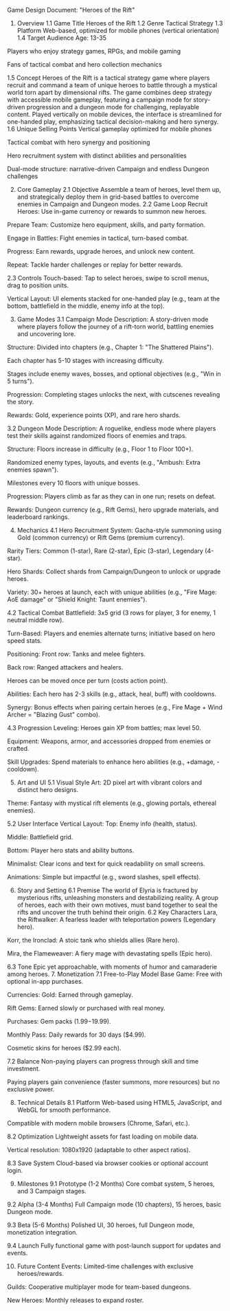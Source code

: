 Game Design Document: "Heroes of the Rift"
1. Overview
1.1 Game Title
Heroes of the Rift
1.2 Genre
Tactical Strategy
1.3 Platform
Web-based, optimized for mobile phones (vertical orientation)
1.4 Target Audience
Age: 13-35

Players who enjoy strategy games, RPGs, and mobile gaming

Fans of tactical combat and hero collection mechanics

1.5 Concept
Heroes of the Rift is a tactical strategy game where players recruit and command a team of unique heroes to battle through a mystical world torn apart by dimensional rifts. The game combines deep strategy with accessible mobile gameplay, featuring a campaign mode for story-driven progression and a dungeon mode for challenging, replayable content. Played vertically on mobile devices, the interface is streamlined for one-handed play, emphasizing tactical decision-making and hero synergy.
1.6 Unique Selling Points
Vertical gameplay optimized for mobile phones

Tactical combat with hero synergy and positioning

Hero recruitment system with distinct abilities and personalities

Dual-mode structure: narrative-driven Campaign and endless Dungeon challenges

2. Core Gameplay
2.1 Objective
Assemble a team of heroes, level them up, and strategically deploy them in grid-based battles to overcome enemies in Campaign and Dungeon modes.
2.2 Game Loop
Recruit Heroes: Use in-game currency or rewards to summon new heroes.

Prepare Team: Customize hero equipment, skills, and party formation.

Engage in Battles: Fight enemies in tactical, turn-based combat.

Progress: Earn rewards, upgrade heroes, and unlock new content.

Repeat: Tackle harder challenges or replay for better rewards.

2.3 Controls
Touch-based: Tap to select heroes, swipe to scroll menus, drag to position units.

Vertical Layout: UI elements stacked for one-handed play (e.g., team at the bottom, battlefield in the middle, enemy info at the top).

3. Game Modes
3.1 Campaign Mode
Description: A story-driven mode where players follow the journey of a rift-torn world, battling enemies and uncovering lore.

Structure: 
Divided into chapters (e.g., Chapter 1: "The Shattered Plains").

Each chapter has 5-10 stages with increasing difficulty.

Stages include enemy waves, bosses, and optional objectives (e.g., "Win in 5 turns").

Progression: Completing stages unlocks the next, with cutscenes revealing the story.

Rewards: Gold, experience points (XP), and rare hero shards.

3.2 Dungeon Mode
Description: A roguelike, endless mode where players test their skills against randomized floors of enemies and traps.

Structure: 
Floors increase in difficulty (e.g., Floor 1 to Floor 100+).

Randomized enemy types, layouts, and events (e.g., "Ambush: Extra enemies spawn").

Milestones every 10 floors with unique bosses.

Progression: Players climb as far as they can in one run; resets on defeat.

Rewards: Dungeon currency (e.g., Rift Gems), hero upgrade materials, and leaderboard rankings.

4. Mechanics
4.1 Hero Recruitment
System: Gacha-style summoning using Gold (common currency) or Rift Gems (premium currency).

Rarity Tiers: Common (1-star), Rare (2-star), Epic (3-star), Legendary (4-star).

Hero Shards: Collect shards from Campaign/Dungeon to unlock or upgrade heroes.

Variety: 30+ heroes at launch, each with unique abilities (e.g., "Fire Mage: AoE damage" or "Shield Knight: Taunt enemies").

4.2 Tactical Combat
Battlefield: 3x5 grid (3 rows for player, 3 for enemy, 1 neutral middle row).

Turn-Based: Players and enemies alternate turns; initiative based on hero speed stats.

Positioning: 
Front row: Tanks and melee fighters.

Back row: Ranged attackers and healers.

Heroes can be moved once per turn (costs action point).

Abilities: Each hero has 2-3 skills (e.g., attack, heal, buff) with cooldowns.

Synergy: Bonus effects when pairing certain heroes (e.g., Fire Mage + Wind Archer = "Blazing Gust" combo).

4.3 Progression
Leveling: Heroes gain XP from battles; max level 50.

Equipment: Weapons, armor, and accessories dropped from enemies or crafted.

Skill Upgrades: Spend materials to enhance hero abilities (e.g., +damage, -cooldown).

5. Art and UI
5.1 Visual Style
Art: 2D pixel art with vibrant colors and distinct hero designs.

Theme: Fantasy with mystical rift elements (e.g., glowing portals, ethereal enemies).

5.2 User Interface
Vertical Layout: 
Top: Enemy info (health, status).

Middle: Battlefield grid.

Bottom: Player hero stats and ability buttons.

Minimalist: Clear icons and text for quick readability on small screens.

Animations: Simple but impactful (e.g., sword slashes, spell effects).

6. Story and Setting
6.1 Premise
The world of Elyria is fractured by mysterious rifts, unleashing monsters and destabilizing reality. A group of heroes, each with their own motives, must band together to seal the rifts and uncover the truth behind their origin.
6.2 Key Characters
Lara, the Riftwalker: A fearless leader with teleportation powers (Legendary hero).

Korr, the Ironclad: A stoic tank who shields allies (Rare hero).

Mira, the Flameweaver: A fiery mage with devastating spells (Epic hero).

6.3 Tone
Epic yet approachable, with moments of humor and camaraderie among heroes.
7. Monetization
7.1 Free-to-Play Model
Base Game: Free with optional in-app purchases.

Currencies: 
Gold: Earned through gameplay.

Rift Gems: Earned slowly or purchased with real money.

Purchases: 
Gem packs ($1.99-$19.99).

Monthly Pass: Daily rewards for 30 days ($4.99).

Cosmetic skins for heroes ($2.99 each).

7.2 Balance
Non-paying players can progress through skill and time investment.

Paying players gain convenience (faster summons, more resources) but no exclusive power.

8. Technical Details
8.1 Platform
Web-based using HTML5, JavaScript, and WebGL for smooth performance.

Compatible with modern mobile browsers (Chrome, Safari, etc.).

8.2 Optimization
Lightweight assets for fast loading on mobile data.

Vertical resolution: 1080x1920 (adaptable to other aspect ratios).

8.3 Save System
Cloud-based via browser cookies or optional account login.

9. Milestones
9.1 Prototype (1-2 Months)
Core combat system, 5 heroes, and 3 Campaign stages.

9.2 Alpha (3-4 Months)
Full Campaign mode (10 chapters), 15 heroes, basic Dungeon mode.

9.3 Beta (5-6 Months)
Polished UI, 30 heroes, full Dungeon mode, monetization integration.

9.4 Launch
Fully functional game with post-launch support for updates and events.

10. Future Content
Events: Limited-time challenges with exclusive heroes/rewards.

Guilds: Cooperative multiplayer mode for team-based dungeons.

New Heroes: Monthly releases to expand roster.

